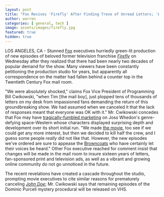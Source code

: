 ```yaml
---
layout: post
title: "Fox Revives 'Firefly' After Finding Trove of Unread Letters; 'We Didn't Know People Wanted This'"
author: warren
categories: [ general, tech ]
image: assets/images/firefly.jpg
featured: true
hidden: true
---
```


LOS ANGELES, CA - Stunned [Fox](https://finance.yahoo.com/quote/FOX) executives hurriedly green-lit production of new episodes of beloved former television franchise [_Firefly_](https://www.imdb.com/title/tt0303461/) on Wednesday after they realized that there had been nearly two decades of popular demand for the show. Many viewers have been constantly petitioning the production studio for years, but apparently all correspondence on the matter had fallen behind a counter top in the Twentieth Century Fox mail room. 

"We were absolutely shocked," claims Fox Vice President of Programming Bill Cwikowski, "when Tim [the mail boy], just plopped tens of thousands of letters on my desk from impassioned fans demanding the return of this groundbreaking show. We had assumed when we canceled it that the lack of responses meant that everyone was OK with it." Mr. Cwikowski concedes that Fox may have [tragically-fumbled marketing](https://www.businessinsider.com/fox-screwed-up-firefly-2014-9) on Joss Whedon's genre-defying space-Western whose characters displayed surprising depth and development over its short initial run. "We made [the movie](https://www.imdb.com/title/tt0379786/), too see if we could get any more interest, but then we decided to kill half the crew, and I guess some people _really_ did not like that. However, the new episodes we've ordered are sure to appease the [Browncoats](http://www.browncoats.com/index.php?ContentID=42e95a1f27c00) who have certainly let their voices be heard." Other Fox executive reached for comment insist that changes will be made in the mail room to insure sixteen years of letters, fan-sponsored print and television ads, as well as a vibrant and growing online community do not go unnoticed in the future. 

The recent revelations have created a cascade throughout the studio, prompting movie executives to cite similar reasons for prematurely canceling [_John Doe_](https://www.imdb.com/title/tt0320038); Mr. Cwikowski says that remaining episodes of the Dominic Purcell mystery procedural will be released on VHS.